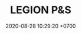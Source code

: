 ---
layout: teamCard3
permalink: /team/:title.html
categories: LA2024JN
maincover: /assets/logos/BDLF.png
puntosLJMAYO24: 17
date: 2020-08-28 10:29:20 +0700
title: LEGION P&S
route: /liga-johto
tag: johto042024
color: black
puntosLJ202404: 12
grupo: sur
background: '#F16C38'
cover: /assets/backCard.png
team: LEGION P&S
ID: LGNP&S
puntos: 
pj: 
#PARTIDO 1
j1: RONDA 1
p1: LEGION P&S
pp1: 7DS
bg1: rock rock
r1: 
rr1: 
pt1: 
pj1: 
#PARTIDO 2
j2: RONDA 2
p2: LEGION P&S
pp2: TSA
bg2: rock rock
r2: 
rr2: 
pt2: 
pj2: 
#PARTIDO 3
j3: RONDA 3
p3: LEGION P&S
pp3: DESCANSO
bg3: rock
r3: 
rr3: 
pt3: 
pj3: 
#PARTIDO 4
j4: RONDA 4
p4: TEAM AQUA
pp4: LEGION P&S
bg4: rock 
r4: 
rr4: 
pt4: 
pj4: 
#PARTIDO 5
j5: RONDA 5
p5: IL REBORN
pp5: LEGION P&S
bg5: rock 
r5: 
rr5: 
pt5: 
pj5: 
#PARTIDO 6
j6: RONDA 6
p6: LEGION MEW
pp6: LEGION P&S
bg6: rock 
r6: 
rr6: 
pt6: 
pj6: 
#PARTIDO 7
j7: RONDA 7
p7:  LEGION P&S
pp7: EK BLACK
bg7: rock 
r7: 
rr7: 
pt7: 
pj7: 
#PARTIDO 8
j8: RONDA 8
p7:  LEGION P&S
pp8: STAR-TEC
bg8: rock 
rr8: 
r8: 
pt8: 
pj8: 
#PARTIDO 9
j9: RONDA 9
p9: POA
pp9: LEGION P&S
bg9: rock
r9: 
rr9: 
pt9: 
pj9: 
#PARTIDO 10
j10: RONDA 10
p10: RISING STARS
pp10: LEGION P&S
bg10: rock 
r10: 
rr10: 
pt10: 
pj10: 
#PARTIDO 11
j11: RONDA 11
p11: LOT
pp11: LEGION P&S
bg11: rock 
r11: 
rr11: 
pt11: 
pj11: 
hora: '21:10'
# pj: 11
# pt1: 1
# pt2: 3
# pt3: 2
# pt4: 3
# pt5: 0
# pt6: 3
# pt7: 0
# pt8: 1
# pt9: 0
# pt10: 1
# pt11: 3
# p1: ZODIAC
# r1: 2
# bg1: rock bg-warning
# rr1: 1
# pp1: DFS DMD
# p2: DFS DMD
# r2: 3
# rr2: 0
# bg2: rock bg-success
# pp2: MBO
# p3: DFS DMD
# r3: 2
# bg3: rock bg-info
# rr3: 1
# pp3: LAST BREATH
# p4:  DFS RUBY
# r4: 0
# bg4: rock bg-success
# rr4: 3
# pp4: DFS DMD
# p5:  no smite
# r5: 3
# bg5: rock bg-danger
# rr5: 0
# pp5: dfs dmd
# p6: jas
# r6: 0
# rr6: 3
# bg6: rock bg-success
# pp6: dfs dmd
# p7:  DFS DMD
# r7: 0
# rr7: 2
# bg7: rock bg-danger
# pp7: SOJ
# p8:  DFS DMD
# r8: 1
# bg8: rock bg-warning
# rr8: 2
# pp8: T. SATISFACTION
# p9:  DFS DMD
# r9: 0
# bg9: rock bg-danger
# rr9: 3
# pp9: S. VANGUARD
# p10:  HGO
# r10: 2
# rr10: 1
# bg10: rock bg-warning
# pp10: DFS DM
# p11: hg regios
# r11: 0
# rr11: 3
# bg11: rock bg-success
# pp11: dfs dmd
##torneos
rango: ACERO
bg: bg-johto 
torneo1: Lj my24
tps1: IN PROGRESS
tb1: card-johto
timg1: /assets/logos/LIGA-JOHTO.png
---